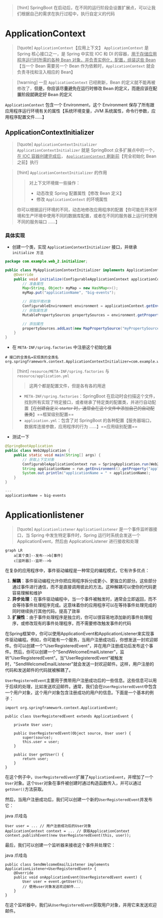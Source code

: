 >[!hint] SpringBoot 在启动后，在不同的运行阶段会设置扩展点，可以让我们根据自己的需求在执行过程中，执行自定义的代码

# ApplicationContext
>[!quote] `ApplicationContext`【应用上下文】
>`ApplicationContext` 是 Spring 核心接口之一，是 Spring 中实现 IOC 和 DI 的容器，<u>用于存储应用程序运行时所需的各种 Bean 对象，并负责实例化，配置，组装这些 Bean</u>【当一个 Bean 需要另一个 Bean 作为依赖时，`ApplicationContext` 就会负责寻找和注入相应的 Bean】

>[!warning] 一旦 `ApplicationContext` 已经刷新，Bean 的定义就不能再被修改了，**但是，你应该尽量避免在运行时修改 Bean 的定义，而是应该在配置阶段就确定好 Bean 的定义**

`ApplicationContext` 包含一个 Environment，这个 Environment 保存了所有跟应用程序运行环境有关的属性【系统环境变量，JVM 系统属性，命令行参数，应用程序配置文件……】

## ApplicationContextInitializer
>[!quote] `ApplicationContextInitializer`
>`ApplicationContextInitializer` 就是 SpringBoot 众多扩展点中的一个，<u>在 IOC 容器创建完成后</u>， <u>`ApplicationContext` 刷新前</u>【完全初始化 Bean 之前】执行

>[!hint] `ApplicationContextInitializer` 的作用
>>对上下文环境做一些操作：
>>- 动态改变 Spring 配置属性【修改 Bean 定义】
>>- 修改 `ApplicationContext` 的环境属性
>
>你可以根据运行环境的不同，动态地修改应用程序的配置【你可能在开发环境和生产环境中使用不同的数据库配置，或者在不同的服务器上运行时使用不同的服务端口 ……】

### 具体实现
- 创建一个类，实现 `ApplicationContextInitializer` 接口，并继承`initialize 方法`

```java
package com.example.web_2.initializer;

public class MyApplicationContextInitializer implements ApplicationContextInitializer {
    @Override
    public void initialize(ConfigurableApplicationContext applicationContext) {
        // 准备属性
        Map<String, Object> myMap = new HashMap<>();
        myMap.put("applicationName", "big-events");

        // 获取环境对象
        ConfigurableEnvironment environment = applicationContext.getEnvironment();
        // 获取属性源
        MutablePropertySources propertySources = environment.getPropertySources();

        // 添加属性
        propertySources.addLast(new MapPropertySource("myPropertySource", myMap));
    }
}
```


- 在 `META-INF/spring.factories` 中注册这个初始化器

```factories
# 接口的全类名=实现类的全类名
org.springframework.context.ApplicationContextInitializer=com.example.web_2.initializer.MyApplicationContextInitializer
```

>[!hint] `resource/META-INF/spring.factories` 与 `resource/application.yml`
>>这两个都是配置文件，但是各有各的用途
>
>- `META-INF/spring.factories`：SpringBoot 在启动时会扫描这个文件，找到所有实现了特定接口，或者继承了特定类的配置类，并进行自动配置【~~在创建自定义 starter 时，通常会在这个文件中添加自己的自动配置类~~】==框架级别配置==
>- `application.yml`：包含了对 SpringBoot 的各种配置【服务器端口，数据库连接参数，应用程序的行为 ……】==应用级别配置==

- 测试一下
```java
@SpringBootApplication
public class Web2Application {
    public static void main(String[] args) {
        // 获取上下文对象
        ConfigurableApplicationContext run = SpringApplication.run(Web2Application.class, args);
        String applicationName = run.getEnvironment().getProperty("applicationName");
        System.out.println("applicationName = " + applicationName);
    }
}

---
applicationName = big-events
```

# Applicationlistener
>[!quote] `Applicationlistener`
>`Applicationlistener` 是一个事件监听器接口，当 Spring 中发生特定事件时，Spring 运行时系统会发送一个 ApplicationEvent，然后由 ApplicationListener 进行接收和处理

```mermaid
graph LR
	a[某个类]--发布-->b[事件]
	c[监听器]--监听-->b
```


在复杂的应用程序中，事件驱动编程是一种常见的编程模式，它有许多优点：

1. **解耦**：事件驱动编程允许你把应用程序拆分成更小、更独立的部分。这些部分通过事件进行通信，而不是直接调用彼此的方法。这种解耦可以使你的代码更容易理解和维护
2. **异步处理**：在事件驱动编程中，当一个事件被触发时，通常会立即返回，而不会等待事件处理程序完成。这意味着你的应用程序可以在等待事件处理完成的同时继续执行其他代码，提高了效率
3. **扩展性**：由于事件处理程序是独立的，你可以很容易地添加新的事件处理程序，或修改现有的事件处理程序，而不需要修改触发事件的代码


在Spring框架中，你可以使用ApplicationEvent和ApplicationListener来实现事件驱动编程。例如，你可能有一个服务，当用户注册成功后，你想发送一封欢迎邮件。你可以创建一个"UserRegisteredEvent"，并在用户注册成功后发布这个事件。然后，你可以创建一个"SendWelcomeEmailListener"，监听"UserRegisteredEvent"。当"UserRegisteredEvent"被触发时，"SendWelcomeEmailListener"就会发送一封欢迎邮件。这样，用户注册的代码和发送邮件的代码就被解耦了。


`UserRegisteredEvent`主要用于携带用户注册成功后的一些信息。这些信息可以用于后续的处理，比如发送欢迎邮件。通常，我们会在`UserRegisteredEvent`中包含一个用户对象，这个用户对象包含注册成功的用户的信息。下面是一个基本的例子：

```
import org.springframework.context.ApplicationEvent;

public class UserRegisteredEvent extends ApplicationEvent {

    private User user;

    public UserRegisteredEvent(Object source, User user) {
        super(source);
        this.user = user;
    }

    public User getUser() {
        return user;
    }
}
```

  

在这个例子中，`UserRegisteredEvent`扩展了`ApplicationEvent`，并增加了一个`User`对象。这个`User`对象在事件被创建时通过构造函数传入，并可以通过`getUser()`方法获取。

  

然后，当用户注册成功后，我们可以创建一个新的`UserRegisteredEvent`并发布它：

  

java 爪哇岛

```
User user = ... // 用户注册成功后的User对象
ApplicationContext context = ... // 获取ApplicationContext
context.publishEvent(new UserRegisteredEvent(this, user));
```

  

最后，我们可以创建一个监听器来接收这个事件并处理它：

  

java 爪哇岛

```
public class SendWelcomeEmailListener implements ApplicationListener<UserRegisteredEvent> {
    @Override
    public void onApplicationEvent(UserRegisteredEvent event) {
        User user = event.getUser();
        // 使用user对象发送欢迎邮件...
    }
}
```

  

在这个监听器中，我们从`UserRegisteredEvent`获取用户对象，并用它来发送欢迎邮件。

















